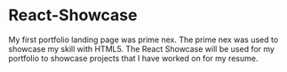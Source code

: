 # React-Showcase
 My first portfolio landing page was prime nex. The prime nex was used to showcase my skill with HTML5. The React Showcase will be used for my portfolio to showcase projects that I have worked on for my resume.